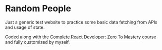# Random People

Just a generic test website to practice some basic data fetching from APIs and usage of state. 

Coded along with the [Complete React Developer: Zero To Mastery](https://www.udemy.com/course/complete-react-developer-zero-to-mastery/) course and fully customized by myself.
